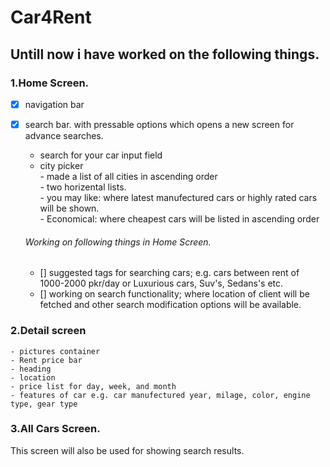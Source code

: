 # Car4Rent
## Untill now i have worked on the following things.

### 1.Home Screen.  
   - [x] navigation bar  
   - [x] search bar. with pressable options which opens a new screen for advance searches.  
      - search for your car input field  
      - city picker  <br />
    - made a list of all cities in ascending order <br/>
    - two horizental lists.  <br/>
    - you may like: where latest manufectured cars or highly rated cars will be shown.  
    - Economical: where cheapest cars will be listed in ascending order
     
     ###### Working on following things in Home Screen.  <br/>
     - [] suggested tags for searching cars; e.g. cars between rent of 1000-2000 pkr/day  or Luxurious cars, Suv's, Sedans's etc.
     - [] working on search functionality; where location of client will be fetched and other search modification options will be available.  
  
### 2.Detail screen  
    - pictures container
    - Rent price bar
    - heading
    - location
    - price list for day, week, and month
    - features of car e.g. car manufectured year, milage, color, engine type, gear type
 
 ### 3.All Cars Screen.  
   This screen will also be used for showing search results.
     
